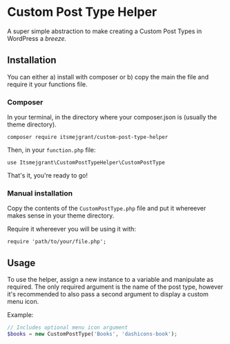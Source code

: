 # Custom Post Type Helper

A super simple abstraction to make creating a Custom Post Types in WordPress a *breeze.*

## Installation

You can either a) install with composer or b) copy the main the file and require it your functions file.

### Composer

In your terminal, in the directory where your composer.json is (usually the theme directory).

`composer require itsmejgrant/custom-post-type-helper`

Then, in your `function.php` file: 

`use Itsmejgrant\CustomPostTypeHelper\CustomPostType`

That's it, you're ready to go!

### Manual installation

Copy the contents of the `CustomPostType.php` file and put it whereever makes sense in your theme directory.

Require it whereever you will be using it with:

`require 'path/to/your/file.php';`

## Usage

To use the helper, assign a new instance to a variable and manipulate as required. The only required argument is the name of the post type, however it's recommended to also pass a second argument to display a custom menu icon.

Example:

```php
// Includes optional menu icon argument
$books = new CustomPostType('Books', 'dashicons-book');
```
